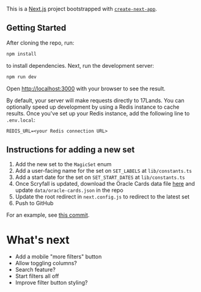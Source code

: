 This is a [Next.js](https://nextjs.org/) project bootstrapped with [`create-next-app`](https://github.com/vercel/next.js/tree/canary/packages/create-next-app).

## Getting Started

After cloning the repo, run:

```bash
npm install
```

to install dependencies. Next, run the development server:

```bash
npm run dev
```

Open [http://localhost:3000](http://localhost:3000) with your browser to see the result.

By default, your server will make requests directly to 17Lands. You can optionally speed up development by using a Redis instance to cache results. Once you've set up your Redis instance, add the following line to `.env.local`:

```
REDIS_URL=<your Redis connection URL>
```

## Instructions for adding a new set

1. Add the new set to the `MagicSet` enum
2. Add a user-facing name for the set on `SET_LABELS` at `lib/constants.ts`
3. Add a start date for the set on `SET_START_DATES` at `lib/constants.ts`
4. Once Scryfall is updated, download the Oracle Cards data file [here](https://scryfall.com/docs/api/bulk-data) and update `data/oracle-cards.json` in the repo
5. Update the root redirect in `next.config.js` to redirect to the latest set
6. Push to GitHub

For an example, see [this commit](https://github.com/youssefm/limited-grades/commit/282c8afe31b7115bc1399cc416be2150d33d8cdc).

# What's next

- Add a mobile "more filters" button
- Allow toggling columns?
- Search feature?
- Start filters all off
- Improve filter button styling?
